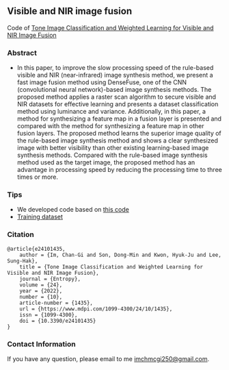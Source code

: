 ## Visible and NIR image fusion

Code of [Tone Image Classification and Weighted Learning for Visible and NIR Image Fusion](https://doi.org/10.3390/e24101435)

### Abstract
* In this paper, to improve the slow processing speed of the rule-based visible and NIR (near-infrared) image synthesis method, we present a fast image fusion method using DenseFuse, one of the CNN (convolutional neural network)-based image synthesis methods. The proposed method applies a raster scan algorithm to secure visible and NIR datasets for effective learning and presents a dataset classification method using luminance and variance. Additionally, in this paper, a method for synthesizing a feature map in a fusion layer is presented and compared with the method for synthesizing a feature map in other fusion layers. The proposed method learns the superior image quality of the rule-based image synthesis method and shows a clear synthesized image with better visibility than other existing learning-based image synthesis methods. Compared with the rule-based image synthesis method used as the target image, the proposed method has an advantage in processing speed by reducing the processing time to three times or more.

### Tips
* We developed code based on [this code](https://github.com/hli1221/imagefusion_densefuse)
* [Training dataset](https://knuackr-my.sharepoint.com/:u:/g/personal/imchmcgi2_knu_ac_kr/Ed_jgXbRvEZDu48WFVF6fyEBgFEnE1Q2A-yIFun2OeAtwA?e=cKmHbH) 

### Citation
```
@article{e24101435,
	author = {Im, Chan-Gi and Son, Dong-Min and Kwon, Hyuk-Ju and Lee, Sung-Hak},
	title = {Tone Image Classification and Weighted Learning for Visible and NIR Image Fusion},
	journal = {Entropy},
	volume = {24},
	year = {2022},
	number = {10},
	article-number = {1435},
	url = {https://www.mdpi.com/1099-4300/24/10/1435},
	issn = {1099-4300},
	doi = {10.3390/e24101435}
}
```

### Contact Information
If you have any question, please email to me [imchmcgi250@gmail.com](imchmcgi250@gmail.com).
